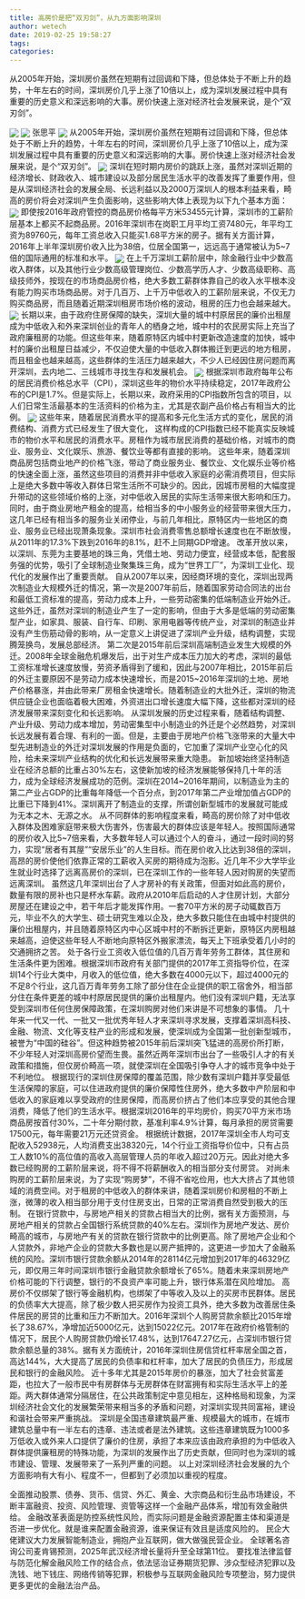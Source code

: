 ```yaml
---
title: 高房价是把“双刃剑”，从九方面影响深圳
author: wetech
date: 2019-02-25 19:58:27
tags: 
categories: 
---
```

从2005年开始，深圳房价虽然在短期有过回调和下降，但总体处于不断上升的趋势，十年左右的时间，深圳房价几乎上涨了10倍以上，成为深圳发展过程中具有重要的历史意义和深远影响的大事。房价快速上涨对经济社会发展来说，是个“双刃剑”。
<!-- more -->
<img align="center" border="0" src="https://imgcdn.yicai.com/uppics/images/2019/02/63b69ef65db1e5d47dc5aa5f9dc5d878.jpg" />
<img align="center" border="0" src="https://imgcdn.yicai.com/uppics/images/2019/02/692893daeccc23893d89fe9262c662dc.jpg" />
张思平
<img align="center" border="0" src="https://imgcdn.yicai.com/uppics/images/2019/02/394105b774176402dee61d7036d20a9e.jpg" />
从2005年开始，深圳房价虽然在短期有过回调和下降，但总体处于不断上升的趋势，十年左右的时间，深圳房价几乎上涨了10倍以上，成为深圳发展过程中具有重要的历史意义和深远影响的大事。房价快速上涨对经济社会发展来说，是个“双刃剑”。
<img align="center" border="0" src="https://imgcdn.yicai.com/uppics/images/2019/02/18e987fcc1a2f3868a64eec057706e7c.jpg" />
深圳在短时期内房价的跳跃上涨，虽然对深圳近期的经济增长、财政收入、城市建设以及部分居民生活水平的改善发挥了重要作用，但是从深圳经济社会的发展全局、长远利益以及2000万深圳人的根本利益来看，畸高的房价将会对深圳产生负面影响，这些影响大体上表现为以下九个基本方面：
<img align="center" border="0" src="https://imgcdn.yicai.com/uppics/images/2019/02/8c1d80cd1ac5f51afb9f929270e51036.jpg" />
即使按2016年政府管控的商品房价格每平方米53455元计算，深圳市的工薪阶层基本上都买不起商品房。2016年深圳市在岗职工月平均工资7480元，年平均工资为89760元，每年工资总收入只能买1.68平方米的房子。据有关方面计算，2016年上半年深圳房价收入比为38倍，位居全国第一，远远高于通常被认为5~7倍的国际通用的标准和水平。
<img align="center" border="0" src="https://imgcdn.yicai.com/uppics/images/2019/02/f17f85401cc24583b3426469348bc75a.jpg" />
在上千万深圳工薪阶层中，除金融行业中少数高收入群体，以及其他行业少数高级管理岗位、少数高学历人才、少数高级职称、高级技师外，按现在的市场商品房价格，绝大多数工薪群体靠自己的收入水平根本没有能力购买市场商品房。对于几百万、上千万中低收入的工薪阶层来说，不仅无力购买商品房，而且随着近期深圳租房市场价格的波动，租房的压力也会越来越大。
<img align="center" border="0" src="https://imgcdn.yicai.com/uppics/images/2019/02/f93ca3b9b9006b734b94b7cba5058993.jpg" />
长期以来，由于政府住房保障的缺失，深圳大量的城中村原居民的廉价出租屋成为中低收入和外来深圳创业的青年人的栖身之地，城中村的农民房实际上充当了政府廉租房的功能。但这些年来，随着原特区内城中村更新改造速度的加快，城中村的廉价出租屋日益减少，不仅迫使大量的中低收入群体搬迁到更远的地方租房，而且租金也越来越高，这些群体的生活压力越来越大，不少人已经因住房问题而离开深圳，去内地二、三线城市寻找生存和发展机会。
<img align="center" border="0" src="https://imgcdn.yicai.com/uppics/images/2019/02/755913dea653aa712a4f2e462dfc540c.jpg" />
根据深圳市政府每年公布的居民消费价格总水平（CPI），深圳这些年的物价水平持续稳定，2017年政府公布的CPI是1.7%。但是实际上，长期以来，政府采用的CPI指数所包含的项目，以人们日常生活最基本的生活资料的价格为主，尤其是农副产品价格占有相当大的比例。
<img align="center" border="0" src="https://imgcdn.yicai.com/uppics/images/2019/02/d14be69476733e4631177d750f1c85a1.jpg" />
这些年来，随着居民消费水平的提高和多元化生活方式的变化，居民的消费结构、消费方式已经发生了很大变化， 这样构成的CPI指数已经不能真实反映城市的物价水平和居民的消费水平。房租作为城市居民消费的基础价格，对城市的商业、服务业、文化娱乐、旅游、餐饮业等都有直接的影响。
这些年来，随着深圳商品房包括商业地产的价格飞涨，带动了商业服务业、餐饮业、文化娱乐业等价格的快速全面上涨，虽然这些项目的消费并非中低收入家庭的必需消费项目，但实际上是绝大多数中等收入群体日常生活所不可缺少的。因此，因城市房租的大幅度提升带动的这些领域价格的上涨，对中低收入居民的实际生活带来很大影响和压力。
同时，由于商业房地产租金的提高，给相当多的中小服务业的经营带来很大压力，这几年已经有相当多的服务业关闭停业，与前几年相比，原特区内一些地区的商业、服务业已经出现萧条现象。深圳市社会消费零售总额增长速度也在不断放慢，从2011年的17.3%下跌到2016年的8.1%，赶不上同期GDP增速。
改革开放以来，以深圳、东莞为主要基地的珠三角，凭借土地、劳动力便宜，经营成本低，配套服务强的优势，吸引了全球制造业聚集珠三角，成为“世界工厂”，为深圳工业化、现代化的发展作出了重要贡献。
自从2007年以来，因经商环境的变化，深圳出现两次制造业大规模外迁的情况，第一次是2007年前后，随着国家劳动合同法的出台和最低工资标准的提高，劳动力成本上升，一些劳动密集的低端制造业开始外迁。这些外迁，虽然对深圳的制造业产生了一定的影响，但由于大多是低端的劳动密集型产业，如家具、服装、自行车、印刷、家用电器等传统产业，对深圳的制造业并没有产生伤筋动骨的影响，从一定意义上讲促进了深圳产业升级，结构调整，实现腾笼换鸟，发展总部经济。
第二次是2015年前后深圳高端制造业发生大规模的外迁。2008年全球金融危机爆发后，出于对生产成本压力加大的考虑，深圳的最低工资标准增长速度放慢，劳资矛盾得到了缓和，因此与2007年相比，2015年前后的外迁主要原因不是劳动力成本快速增长，而是2015~2016年深圳的土地、房地产价格暴涨，并由此带来厂房租金快速增长。随着制造业的大批外迁，深圳的物流供应链企业也面临着极大困难，外资进出口增长速度大幅下降，这些都对深圳的经济发展带来深刻变化和长远影响。
从深圳发展的历史过程来看，随着结构调整、产业升级、劳动力成本增加，劳动密集型中小制造业的外迁是个必然趋势，对深圳长远发展有着合理、有利的一面。但是，主要由于房地产价格飞涨带来的大量大中型先进制造业的外迁对深圳发展的作用是负面的，它加重了深圳产业空心化的风险，给未来深圳产业结构的优化和长远发展带来重大隐患。
新加坡始终坚持制造业在经济总额的比重占30%左右，这使新加坡的经济发展能够保持几十年的活力，成为全球经济发展成功的范例。深圳在2014~2016年期间，以制造业为主的第二产业占GDP的比重每年降低一个百分点，到2017年第二产业增加值占GDP的比重已下降到41%。深圳离开了制造业的支撑，所谓创新型城市的发展就可能成为无本之木、无源之水。
从不同群体的影响程度来看，畸高的房价除了对中低收入群体及困难家庭带来极大伤害外，伤害最大的群体应该是年轻人。按照国际通常的房价收入比5~7倍来看，大多数年轻人可以通过个人的奋斗，通过一段时间的努力，实现“居者有其屋”“安居乐业”的人生目标。而在房价收入比达到38倍的深圳，高昂的房价使他们依靠正常的工薪收入买房的期待成为泡影。近几年不少大学毕业生就业时选择了远离高房价的深圳，已在深圳工作的一些年轻人因对购房的失望而远离深圳。
虽然这几年深圳出台了人才房补的有关政策，但面对如此高的房价，数量有限的房补也只是杯水车薪。政府从2010年后启动的人才住房计划，大部分房屋还在建设之中，若干年后才能发挥作用。一套70平方米的房子动辄数百万元，毕业不久的大学生、硕士研究生难以企及，绝大多数只能住在由城中村提供的廉价出租屋内，并且随着原特区内中心区城中村的不断拆迁更新，原特区内房租越来越高，迫使这些年轻人不断地向原特区外搬家漂流，每天上下班承受着几小时的交通拥挤之苦。
处于各行业工资收入低位值的几百万青年劳务工群体，其住房和生活条件更为困难。根据深圳市政府有关部门提供的2017年工资指导价位，在深圳14个行业大类中，月收入的低位值，绝大多数在4000元以下，超过4000元的不足8个行业，这几百万青年劳务工除了部分住在企业提供的职工宿舍外，相当部分住在条件更差的城中村原居民提供的廉价出租屋内。他们没有深圳户籍，无法享受到深圳市任何住房保障政策，在深圳购房对他们来讲是不可想象的事情。
几十年来一代又一代、一批又一批优秀年轻人才来深圳寻求发展，支撑着深圳高科技、金融、物流、文化等支柱产业的形成和发展，使深圳成为全国第一批创新型城市，被誉为“中国的硅谷”。但这种趋势被2015年前后深圳突飞猛进的高房价所打断，不少年轻人对深圳高房价望而生畏。虽然近两年深圳市出台了一些吸引人才的有关政策和措施，但仅房价畸高一项，就使深圳在全国吸引争夺人才的城市竞争中处于不利地位。
根据现行的深圳住房保障的覆盖范围，除少数有深圳户籍并享受最低生活保障的家庭，可以住进政府提供的廉价保障性住房外，绝大多数中产阶层和中低收入的家庭难以享受政府的住房保障，而高房价挤占了他们本应享受的其他合理消费，降低了他们的生活水平。根据深圳2016年的平均房价，购买70平方米市场商品房按首付30%，二十年分期付款，基准利率4.9%计算，每月承担的房贷需要17500元，每年需要21万元还贷资金。
根据统计数据，2017年深圳全市人均可支配收入52938元，人均消费支出38320元，14个行业工资指导价位中，只有占员工人数10%的高位值的高收入高层管理人员的年收入超过20万元。因此对绝大多数已经购房的工薪阶层来说，将不得不将薪酬收入的相当部分支付房贷。
对尚未购房的工薪阶层来说，为了实现“购房梦”，不得不省吃俭用，也大大挤占了其他领域的消费空间。对于租房的中低收入的群体来讲，随着深圳房价和房租的不断上涨，微薄的收入相当部分用于支付住房支出，日常的正常消费自然受到极大的压制。
在银行贷款中，与房地产相关的贷款占相当大的比例，据有关方面预测，与房地产相关的贷款占全国银行系统贷款的40%左右。深圳作为房地产发达、房价畸高的城市，与房地产有关的贷款在银行贷款中的比例更高。除了房地产企业和个人贷款外，非地产企业的贷款大多数也是以房产抵押的，这更进一步加大了金融系统的风险。深圳市银行贷款余额从2014年的28114亿元增加到2017年的46329亿元，即仅用三年时间深圳市银行金融贷款余额增长了65%。随着未来深圳房地产价格可能的下行调整，银行的不良资产率可能上升，银行体系潜在风险增加。
高房价不仅绑架了银行等金融机构，也绑架了中等收入及以上的买房市民群体。居民的负债率大大提高，除了极少数人把买房作为投资工具外，绝大多数为改善居住条件居民的房贷的比重和压力不断加大。2016年深圳个人购房贷款余额比2015年增长了38.67%，净增加近5000亿元，达到15022亿元。2017年在政府价格管制的情况下，居民个人购房贷款仍增长17.48%，达到17647.27亿元，占深圳市银行贷款余额总量的38%。据有关方面统计，2016年深圳住房信贷杠杆率居全国之首，高达144%，大大提高了居民的负债率和杠杆率，加大了居民的负债压力，形成居民和银行的金融风险。
近十多年尤其是2015年房价的暴涨，加大了社会贫富差距，也拉大了一般市民中有房群体与无房群体在财富拥有和实际生活水平上的差距。两大群体通常分隔居住，在公共政策制定中意见相左，这种格局和现象，为深圳经济社会文化的发展繁荣带来相当多的矛盾和问题，对深圳实现共同富裕，建设和谐社会带来严重挑战。
深圳是全国违章建筑最严重、规模最大的城市，在城市建筑总量中有一半左右的违章、违法或者是法外建筑。这些违章建筑既为1000多万低收入或外来人口提供了廉价的住房，承担了本来应该由政府承担的为中低收入群体提供廉租房的特殊功能，为深圳的发展作出了历史贡献，但同时也为深圳的城市建设、管理、发展带来了一系列严重的问题。
以上对深圳经济社会发展的九个方面影响有大有小、程度不一，但都到了必须加以重视的程度。
 
 
全面推动股票、债券、货币、信贷、外汇、黄金、大宗商品和衍生品市场建设，不断丰富融资、投资、风险管理、资管等这样一个金融产品体系，增加有效金融供给。
金融改革表面是防控系统性风险，而实际问题是金融资源配置主体和渠道是否进一步优化。就是谁来配置金融资源，谁来保证有效且是适度风险的。
民企大佬建议大力发展智能制造业，拥抱产业互联网，做大做强民营企业。
全球著名咨询公司麦肯锡预测，2025年武汉经济增长量将升至全球第11位。
要找准法律监督与防范化解金融风险工作的结合点，依法惩治证券期货犯罪、涉众型经济犯罪以及洗钱、地下钱庄、网络传销等犯罪，积极参与互联网金融风险专项整治，努力提供更多更优的金融法治产品。
